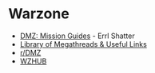 # Warzone

* [DMZ: Mission Guides](https://www.youtube.com/playlist?list=PLFhp-oS_b80SiLxFczNRjp8B10MHWYOdA) - Errl Shatter
* [Library of Megathreads & Useful Links](https://www.reddit.com/r/DMZ/wiki/pinnedposts)
* [r/DMZ](https://www.reddit.com/r/DMZ/)
* [WZHUB](https://wzhub.gg/)
